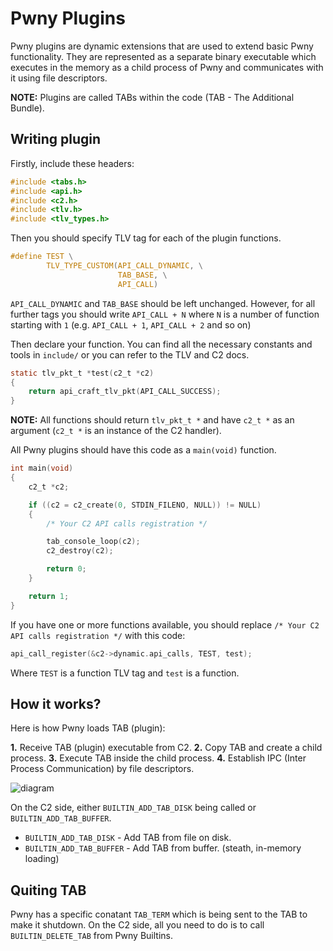# Pwny Plugins

Pwny plugins are dynamic extensions that are used to extend basic Pwny functionality. They are represented as a separate binary executable which executes in the memory as a child process of Pwny and communicates with it using file descriptors.

**NOTE:** Plugins are called TABs within the code (TAB - The Additional Bundle).

## Writing plugin

Firstly, include these headers:

```c
#include <tabs.h>
#include <api.h>
#include <c2.h>
#include <tlv.h>
#include <tlv_types.h>
```

Then you should specify TLV tag for each of the plugin functions.

```c
#define TEST \
        TLV_TYPE_CUSTOM(API_CALL_DYNAMIC, \
                        TAB_BASE, \
                        API_CALL)
```

`API_CALL_DYNAMIC` and `TAB_BASE` should be left unchanged. However, for all further tags you should write `API_CALL + N` where `N` is a number of function starting with `1` (e.g. `API_CALL + 1`, `API_CALL + 2` and so on)

Then declare your function. You can find all the necessary constants and tools in `include/` or you can refer to the TLV and C2 docs.

```c
static tlv_pkt_t *test(c2_t *c2)
{
    return api_craft_tlv_pkt(API_CALL_SUCCESS);
}
```

**NOTE:** All functions should return `tlv_pkt_t *` and have `c2_t *` as an argument (`c2_t *` is an instance of the C2 handler).

All Pwny plugins should have this code as a `main(void)` function.

```c
int main(void)
{
    c2_t *c2;

    if ((c2 = c2_create(0, STDIN_FILENO, NULL)) != NULL)
    {
        /* Your C2 API calls registration */

        tab_console_loop(c2);
        c2_destroy(c2);

        return 0;
    }

    return 1;
}
```

If you have one or more functions available, you should replace `/* Your C2 API calls registration */` with this code:

```c
api_call_register(&c2->dynamic.api_calls, TEST, test);
```

Where `TEST` is a function TLV tag and `test` is a function.

## How it works?

Here is how Pwny loads TAB (plugin):

**1.** Receive TAB (plugin) executable from C2.
**2.** Copy TAB and create a child process.
**3.** Execute TAB inside the child process.
**4.** Establish IPC (Inter Process Communication) by file descriptors.

![diagram](https://github.com/EntySec/Pwny/tree/main/docs/tabs.png)

On the C2 side, either `BUILTIN_ADD_TAB_DISK` being called or `BUILTIN_ADD_TAB_BUFFER`.

* `BUILTIN_ADD_TAB_DISK` - Add TAB from file on disk.
* `BUILTIN_ADD_TAB_BUFFER` - Add TAB from buffer. (steath, in-memory loading)

## Quiting TAB

Pwny has a specific conatant `TAB_TERM` which is being sent to the TAB to make it shutdown. On the C2 side, all you need to do is to call `BUILTIN_DELETE_TAB` from Pwny Builtins.
